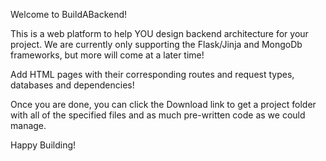 Welcome to BuildABackend! 

This is a web platform to help YOU design backend architecture for your project.
We are currently only supporting the Flask/Jinja and MongoDb frameworks, but more will come at a later time!

Add HTML pages with their corresponding routes and request types, databases and dependencies! 

Once you are done, you can click the Download link to get a project folder with all of the specified files and as much pre-written code as we could manage. 

Happy Building!  
